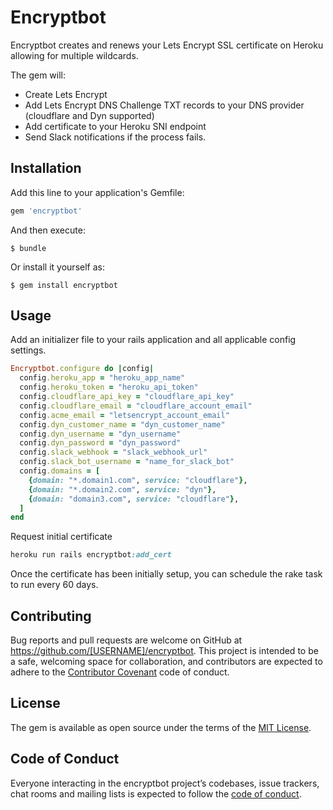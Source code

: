 # Encryptbot

Encryptbot creates and renews your Lets Encrypt SSL certificate on Heroku allowing for multiple wildcards.

The gem will:

- Create Lets Encrypt
- Add Lets Encrypt DNS Challenge TXT records to your DNS provider (cloudflare and Dyn supported)
- Add certificate to your Heroku SNI endpoint
- Send Slack notifications if the process fails.

## Installation

Add this line to your application's Gemfile:

```ruby
gem 'encryptbot'
```

And then execute:

    $ bundle

Or install it yourself as:

    $ gem install encryptbot


## Usage

Add an initializer file to your rails application and all applicable config settings.

```ruby
Encryptbot.configure do |config|
  config.heroku_app = "heroku_app_name"
  config.heroku_token = "heroku_api_token"
  config.cloudflare_api_key = "cloudflare_api_key"
  config.cloudflare_email = "cloudflare_account_email"
  config.acme_email = "letsencrypt_account_email"
  config.dyn_customer_name = "dyn_customer_name"
  config.dyn_username = "dyn_username"
  config.dyn_password = "dyn_password"
  config.slack_webhook = "slack_webhook_url"
  config.slack_bot_username = "name_for_slack_bot"
  config.domains = [
    {domain: "*.domain1.com", service: "cloudflare"},
    {domain: "*.domain2.com", service: "dyn"},
    {domain: "domain3.com", service: "cloudflare"},
  ]
end
```

Request initial certificate
```ruby
heroku run rails encryptbot:add_cert
```

Once the certificate has been initially setup, you can schedule the rake task to run every 60 days.

## Contributing

Bug reports and pull requests are welcome on GitHub at https://github.com/[USERNAME]/encryptbot. This project is intended to be a safe, welcoming space for collaboration, and contributors are expected to adhere to the [Contributor Covenant](http://contributor-covenant.org) code of conduct.

## License

The gem is available as open source under the terms of the [MIT License](https://opensource.org/licenses/MIT).

## Code of Conduct

Everyone interacting in the encryptbot project’s codebases, issue trackers, chat rooms and mailing lists is expected to follow the [code of conduct](https://github.com/[USERNAME]/encryptbot/blob/master/CODE_OF_CONDUCT.md).
